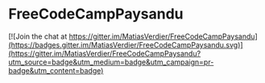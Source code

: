 # FreeCodeCampPaysandu

[![Join the chat at https://gitter.im/MatiasVerdier/FreeCodeCampPaysandu](https://badges.gitter.im/MatiasVerdier/FreeCodeCampPaysandu.svg)](https://gitter.im/MatiasVerdier/FreeCodeCampPaysandu?utm_source=badge&utm_medium=badge&utm_campaign=pr-badge&utm_content=badge)